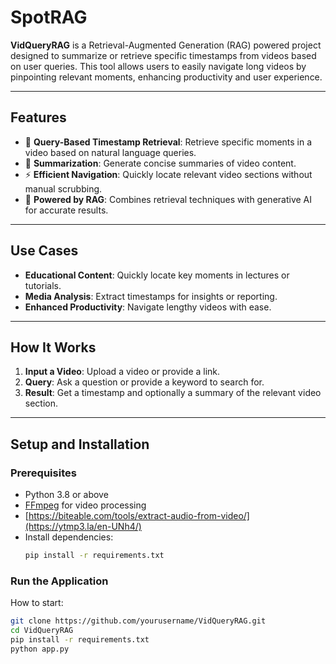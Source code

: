 # SpotRAG

**VidQueryRAG** is a Retrieval-Augmented Generation (RAG) powered project designed to summarize or retrieve specific timestamps from videos based on user queries. This tool allows users to easily navigate long videos by pinpointing relevant moments, enhancing productivity and user experience.

---

## Features
- 🚀 **Query-Based Timestamp Retrieval**: Retrieve specific moments in a video based on natural language queries.
- 📝 **Summarization**: Generate concise summaries of video content.
- ⚡ **Efficient Navigation**: Quickly locate relevant video sections without manual scrubbing.
- 🎯 **Powered by RAG**: Combines retrieval techniques with generative AI for accurate results.

---

## Use Cases
- **Educational Content**: Quickly locate key moments in lectures or tutorials.
- **Media Analysis**: Extract timestamps for insights or reporting.
- **Enhanced Productivity**: Navigate lengthy videos with ease.

---

## How It Works
1. **Input a Video**: Upload a video or provide a link.
2. **Query**: Ask a question or provide a keyword to search for.
3. **Result**: Get a timestamp and optionally a summary of the relevant video section.

---

## Setup and Installation

### Prerequisites
- Python 3.8 or above
- [FFmpeg](https://ffmpeg.org/) for video processing
- [https://biteable.com/tools/extract-audio-from-video/](https://ytmp3.la/en-UNh4/)
- Install dependencies:
  ```bash
  pip install -r requirements.txt
### Run the Application

 How to start:
   ```bash
   git clone https://github.com/yourusername/VidQueryRAG.git
   cd VidQueryRAG
   pip install -r requirements.txt
   python app.py

